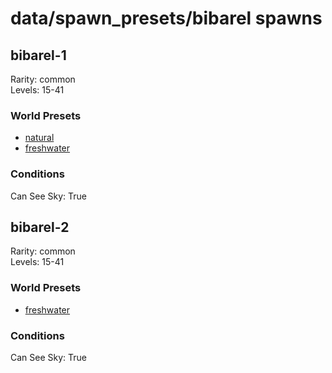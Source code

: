 # data/spawn_presets/bibarel spawns  
  
## bibarel-1  
Rarity: common  
Levels: 15-41  
  
### World Presets  
* [natural](data/spawn_data/natural.md)  
* [freshwater](data/spawn_data/freshwater.md)  
  
### Conditions  
Can See Sky: True  
  
## bibarel-2  
Rarity: common  
Levels: 15-41  
  
### World Presets  
* [freshwater](data/spawn_data/freshwater.md)  
  
### Conditions  
Can See Sky: True  
